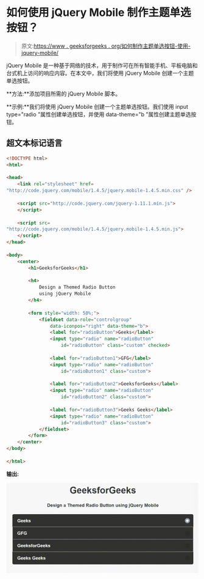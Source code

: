 # 如何使用 jQuery Mobile 制作主题单选按钮？

> 原文:[https://www . geeksforgeeks . org/如何制作主题单选按钮-使用-jquery-mobile/](https://www.geeksforgeeks.org/how-to-make-a-themed-radio-button-using-jquery-mobile/)

jQuery Mobile 是一种基于网络的技术，用于制作可在所有智能手机、平板电脑和台式机上访问的响应内容。在本文中，我们将使用 jQuery Mobile 创建一个主题单选按钮。

**方法:**添加项目所需的 jQuery Mobile 脚本。

> <link rel="”stylesheet”" href="”http://code.jquery.com/mobile/1.4.5/jquery.mobile-1.4.5.min.css”">

**示例:**我们将使用 jQuery Mobile 创建一个主题单选按钮。我们使用 input type="radio "属性创建单选按钮，并使用 data-theme="b "属性创建主题单选按钮。

## 超文本标记语言

```html
<!DOCTYPE html>
<html>

<head>
    <link rel="stylesheet" href=
"http://code.jquery.com/mobile/1.4.5/jquery.mobile-1.4.5.min.css" />

    <script src="http://code.jquery.com/jquery-1.11.1.min.js">
    </script>

    <script src=
"http://code.jquery.com/mobile/1.4.5/jquery.mobile-1.4.5.min.js">
    </script>
</head>

<body>
    <center>
        <h1>GeeksforGeeks</h1>

        <h4>
            Design a Themed Radio Button
            using jQuery Mobile
        </h4>

        <form style="width: 50%;">
            <fieldset data-role="controlgroup" 
                data-iconpos="right" data-theme="b">
                <label for="radioButton">Geeks</label>
                <input type="radio" name="radioButton" 
                    id="radioButton" class="custom" checked>

                <label for="radioButton1">GFG</label>
                <input type="radio" name="radioButton" 
                    id="radioButton1" class="custom">

                <label for="radioButton2">GeeksforGeeks</label>
                <input type="radio" name="radioButton" 
                    id="radioButton2" class="custom">

                <label for="radioButton3">Geeks Geeks</label>
                <input type="radio" name="radioButton"
                    id="radioButton3" class="custom">
            </fieldset>
        </form>
    </center>
</body>

</html>
```

**输出:**

![](img/a5284ef1a94b04035c4e99c760576fb4.png)